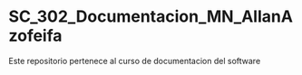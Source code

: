 # SC_302_Documentacion_MN_AllanAzofeifa
Este repositorio pertenece al curso de documentacion del software
